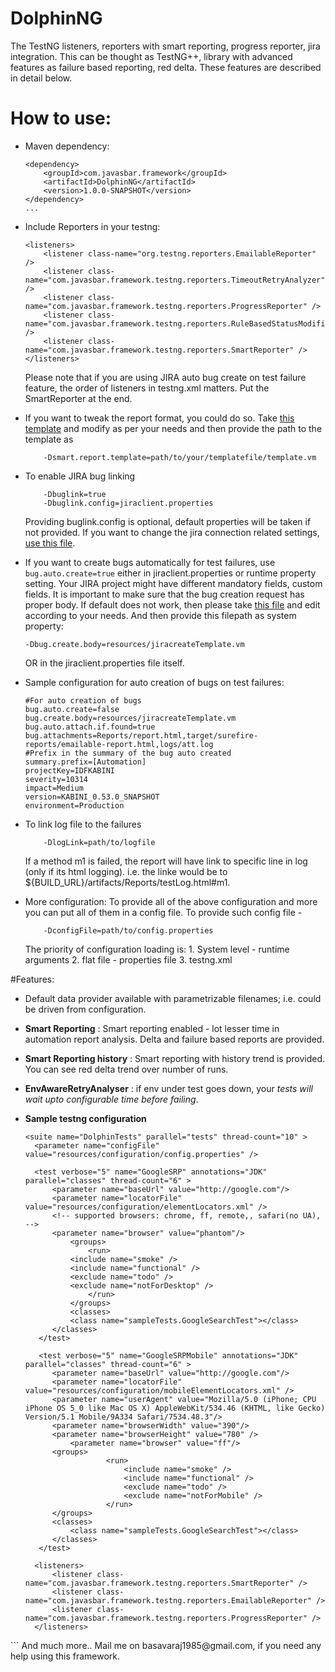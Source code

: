 # DolphinNG
The TestNG listeners, reporters with smart reporting, progress reporter, jira integration. This can be thought as TestNG++,
library with advanced features as failure based reporting, red delta. These features are described in detail below.

# How to use:

-	Maven dependency:
	```
	<dependency>
		<groupId>com.javasbar.framework</groupId>
		<artifactId>DolphinNG</artifactId>
		<version>1.0.0-SNAPSHOT</version>
	</dependency>
	...

	```

-	Include Reporters in your testng:
	```
	<listeners>
	    <listener class-name="org.testng.reporters.EmailableReporter" />
	    <listener class-name="com.javasbar.framework.testng.reporters.TimeoutRetryAnalyzer" />
		<listener class-name="com.javasbar.framework.testng.reporters.ProgressReporter" />
		<listener class-name="com.javasbar.framework.testng.reporters.RuleBasedStatusModifier" />
		<listener class-name="com.javasbar.framework.testng.reporters.SmartReporter" />
	</listeners>
	```
	Please note that if you are using JIRA auto bug create on test failure feature, the order of listeners in testng.xml matters. Put the SmartReporter at the end.

-	If you want to tweak the report format, you could do so. Take [this template](https://github.intuit.com/idea/Dolphin/blob/develop/resources/report.vm "Template") and modify as per your needs
	and then provide the path to the template as
	```
		-Dsmart.report.template=path/to/your/templatefile/template.vm
	```
-	To enable JIRA bug linking
	```)
		-Dbuglink=true
		-Dbuglink.config=jiraclient.properties
	```
	Providing buglink.config is optional, default properties will be taken if not provided. If you want to change the jira connection related settings,
	[use this file](https://github.intuit.com/idea/Dolphin/blob/develop/resources/jiraclient.properties).

-	If you want to create bugs automatically for test failures, use ```bug.auto.create=true``` either in jiraclient.properties or runtime property setting.
    Your JIRA project might have different mandatory fields, custom fields. It is important to make sure that the bug creation request has proper body.
    If default does not work, then please take [this file](https://github.intuit.com/idea/Dolphin/blob/develop/resources/jiracreateTemplate.vm) and edit
    according to your needs. And then provide this filepath as system property:
	```
	-Dbug.create.body=resources/jiracreateTemplate.vm
	```
	OR
	in the jiraclient.properties file itself.
- 	Sample configuration for auto creation of bugs on test failures:
    ```
    #For auto creation of bugs
    bug.auto.create=false
    bug.create.body=resources/jiracreateTemplate.vm
    bug.auto.attach.if.found=true
    bug.attachments=Reports/report.html,target/surefire-reports/emailable-report.html,logs/att.log
    #Prefix in the summary of the bug auto created
    summary.prefix=[Automation]
    projectKey=IDFKABINI
    severity=10314
    impact=Medium
    version=KABINI_0.53.0_SNAPSHOT
    environment=Production

    ```
-	To link log file to the failures
	```
		-DlogLink=path/to/logfile
	```
	If a method m1 is failed, the report will have link to specific line in log (only if its html logging). 
	i.e. the linke would be to ${BUILD_URL}/artifacts/Reports/testLog.html#m1.

-	More configuration:
	To provide all of the above configuration and more you can put all of them in a config file. To provide such config file -
	```
		-DconfigFile=path/to/config.properties
	```	
	The priority of configuration loading is:
		1. System level - runtime arguments
		2. flat file - properties file
		3. testng.xml 


#Features: 

- Default data provider available with parametrizable filenames; i.e. could be driven from configuration.
  
- **Smart Reporting** : Smart reporting enabled - lot lesser time in automation report analysis. Delta and failure based reports are provided.

- **Smart Reporting history** :  Smart reporting with history trend is provided. You can see red delta trend over number of runs. 

- **EnvAwareRetryAnalyser** : if env under test goes down, your _tests will wait upto configurable time before failing_.

- **Sample testng configuration**
  ```
  <suite name="DolphinTests" parallel="tests" thread-count="10" >
	<parameter name="configFile" value="resources/configuration/config.properties" />
	
	<test verbose="5" name="GoogleSRP" annotations="JDK" parallel="classes" thread-count="6" >
		<parameter name="baseUrl" value="http://google.com"/>  
		<parameter name="locatorFile" value="resources/configuration/elementLocators.xml" />
		<!-- supported browsers: chrome, ff, remote,, safari(no UA), -->
		<parameter name="browser" value="phantom"/>		
            <groups>
      	        <run>
		    <include name="smoke" />
   		    <include name="functional" />
	  	    <exclude name="todo" />
		    <exclude name="notForDesktop" />
      	        </run>        
    	    </groups>
    	    <classes>
    		<class name="sampleTests.GoogleSearchTest"></class>
	    </classes>
     </test>
	
     <test verbose="5" name="GoogleSRPMobile" annotations="JDK" parallel="classes" thread-count="6" >
		<parameter name="baseUrl" value="http://google.com"/>
		<parameter name="locatorFile" value="resources/configuration/mobileElementLocators.xml" />
		<parameter name="userAgent" value="Mozilla/5.0 (iPhone; CPU iPhone OS 5_0 like Mac OS X) AppleWebKit/534.46 (KHTML, like Gecko) Version/5.1 Mobile/9A334 Safari/7534.48.3"/>
		<parameter name="browserWidth" value="390"/>
		<parameter name="browserHeight" value="780" />
	        <parameter name="browser" value="ff"/>		
		<groups>
                    <run>
                        <include name="smoke" />
                        <include name="functional" />
                        <exclude name="todo" />
                        <exclude name="notForMobile" />
                    </run>        
		</groups>
		<classes>
		    <class name="sampleTests.GoogleSearchTest"></class>
		</classes>
     </test>
	
	<listeners>
		<listener class-name="com.javasbar.framework.testng.reporters.SmartReporter" />
		<listener class-name="com.javasbar.framework.testng.reporters.EmailableReporter" />
		<listener class-name="com.javasbar.framework.testng.reporters.ProgressReporter" />
	</listeners> 
</suite>
```
  And much more.. Mail me on basavaraj1985@gmail.com, if you need any help using this framework.
